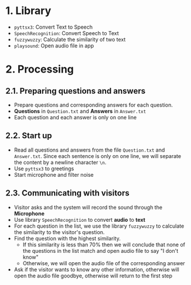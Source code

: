 # 1. Library
- `pyttsx3`: Convert Text to Speech
- `SpeechRecognition`: Convert Speech to Text
- `fuzzywuzzy`: Calculate the similarity of two text
- `playsound`: Open audio file in app

# 2. Processing
## 2.1. Preparing questions and answers
- Prepare questions and corresponding answers for each question.
- **Questions** in `Question.txt` and **Answers** in `Answer.txt`
- Each question and each answer is only on one line
## 2.2. Start up
- Read all questions and answers from the file `Question.txt` and `Answer.txt`. Since each sentence is only on one line, we will separate the content by a newline character `\n`.
- Use `pyttsx3` to greetings
- Start microphone and filter noise
## 2.3. Communicating with visitors
- Visitor asks and the system will record the sound through the **Microphone**
- Use library `SpeechRecognition` to convert **audio** to **text**
- For each question in the list, we use the library `fuzzywuzzy` to calculate the similarity to the visitor's question.
- Find the question with the highest similarity.
    - If this similarity is less than 70% then we will conclude that none of the questions in the list match and open audio file to say "I don't know"
    - Otherwise, we will open the audio file of the corresponding answer
- Ask if the visitor wants to know any other information, otherwise will open the audio file goodbye, otherwise will return to the first step
